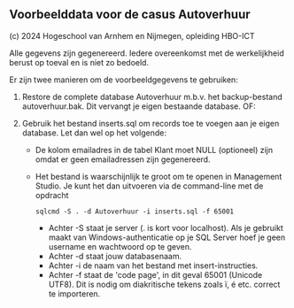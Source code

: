 ## Voorbeelddata voor de casus Autoverhuur
(c) 2024 Hogeschool van Arnhem en Nijmegen, opleiding HBO-ICT

Alle gegevens zijn gegenereerd. Iedere overeenkomst met de werkelijkheid berust op toeval en is niet zo bedoeld. 

Er zijn twee manieren om de voorbeeldgegevens te gebruiken:

1. Restore de complete database Autoverhuur m.b.v. het backup-bestand autoverhuur.bak. Dit vervangt je eigen bestaande database. OF:

2. Gebruik het bestand inserts.sql om records toe te voegen aan je eigen database. Let dan wel op het volgende:

    - De kolom emailadres in de tabel Klant moet NULL (optioneel) zijn omdat er geen emailadressen zijn gegenereerd.
    - Het bestand is waarschijnlijk te groot om te openen in Management Studio. Je kunt het dan uitvoeren via de command-line met de opdracht

        ```
        sqlcmd -S . -d Autoverhuur -i inserts.sql -f 65001
        ```

        - Achter -S staat je server (. is kort voor localhost). Als je gebruikt maakt van Windows-authenticatie op je SQL Server hoef je geen username en wachtwoord op te geven. 
        - Achter -d staat jouw databasenaam.
        - Achter -i de naam van het bestand met insert-instructies.
        - Achter -f staat de 'code page', in dit geval 65001 (Unicode UTF8). Dit is nodig om diakritische tekens zoals ï, é etc. correct te importeren.


